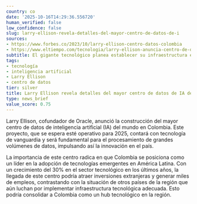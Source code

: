 ```yaml
---
country: co
date: '2025-10-16T14:29:36.556720'
human_verified: false
low_confidence: false
slug: larry-ellison-revela-detalles-del-mayor-centro-de-datos-de-i
sources:
- https://www.forbes.co/2023/10/larry-ellison-centro-datos-colombia
- https://www.eltiempo.com/tecnologia/larry-ellison-anuncia-centro-de-datos-en-colombia-2023
subtitle: El gigante tecnológico planea establecer su infraestructura en Colombia.
tags:
- tecnología
- inteligencia artificial
- Larry Ellison
- centro de datos
tier: silver
title: Larry Ellison revela detalles del mayor centro de datos de IA del mundo
type: news_brief
value_score: 0.75
---
```


<p>Larry Ellison, cofundador de Oracle, anunció la construcción del mayor centro de datos de inteligencia artificial (IA) del mundo en Colombia. Este proyecto, que se espera esté operativo para 2025, contará con tecnología de vanguardia y será fundamental para el procesamiento de grandes volúmenes de datos, impulsando así la innovación en el país.</p><p>La importancia de este centro radica en que Colombia se posiciona como un líder en la adopción de tecnologías emergentes en América Latina. Con un crecimiento del 30% en el sector tecnológico en los últimos años, la llegada de este centro podría atraer inversiones extranjeras y generar miles de empleos, contrastando con la situación de otros países de la región que aún luchan por implementar infraestructura tecnológica adecuada. Esto podría consolidar a Colombia como un hub tecnológico en la región.</p>